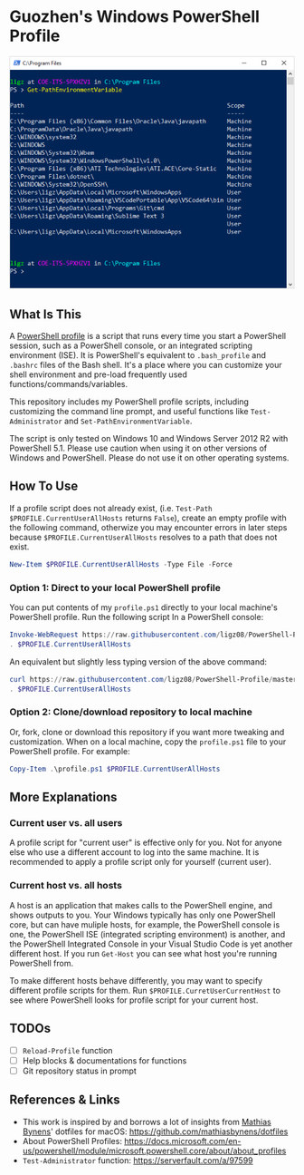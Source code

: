 # Guozhen's Windows PowerShell Profile
![demo](img/demo.png)

## What Is This
A [PowerShell profile](https://docs.microsoft.com/en-us/powershell/module/microsoft.powershell.core/about/about_profiles) is a script that runs every time you start a PowerShell session, such as a PowerShell console, or an integrated scripting environment (ISE). It is PowerShell's equivalent to `.bash_profile` and `.bashrc` files of the Bash shell. It's a place where you can customize your shell environment and pre-load frequently used functions/commands/variables.

This repository includes my PowerShell profile scripts, including customizing the command line prompt, and useful functions like `Test-Administrator` and `Set-PathEnvironmentVariable`.

The script is only tested on Windows 10 and Windows Server 2012 R2 with PowerShell 5.1. Please use caution when using it on other versions of Windows and PowerShell. Please do not use it on other operating systems.

## How To Use

If a profile script does not already exist, (i.e. `Test-Path $PROFILE.CurrentUserAllHosts` returns `False`), create an empty profile with the following command, otherwize you may encounter errors in later steps because `$PROFILE.CurrentUserAllHosts` resolves to a path that does not exist.
```powershell
New-Item $PROFILE.CurrentUserAllHosts -Type File -Force
```

### Option 1: Direct to your local PowerShell profile
You can put contents of my `profile.ps1` directly to your local machine's PowerShell profile. 
Run the following script In a PowerShell console:
```powershell
Invoke-WebRequest https://raw.githubusercontent.com/ligz08/PowerShell-Profile/master/profile.ps1 | Select-Object -ExpandProperty Content | Out-File $PROFILE.CurrentUserAllHosts
. $PROFILE.CurrentUserAllHosts
```

An equivalent but slightly less typing version of the above command:
```powershell
curl https://raw.githubusercontent.com/ligz08/PowerShell-Profile/master/profile.ps1 | select -exp Content > $PROFILE.CurrentUserAllHosts
. $PROFILE.CurrentUserAllHosts
```

### Option 2: Clone/download repository to local machine
Or, fork, clone or download this repository if you want more tweaking and customization.
When on a local machine, copy the `profile.ps1` file to your PowerShell profile. For example:
```powershell
Copy-Item .\profile.ps1 $PROFILE.CurrentUserAllHosts
```

## More Explanations
### Current user vs. all users
A profile script for "current user" is effective only for you. Not for anyone else who use a different account to log into the same machine. It is recommended to apply a profile script only for yourself (current user).

### Current host vs. all hosts
A host is an application that makes calls to the PowerShell engine, and shows outputs to you. Your Windows typically has only one PowerShell core, but can have muliple hosts, for example, the PowerShell console is one, the PowerShell ISE (integrated scripting environment) is another, and the PowerShell Integrated Console in your Visual Studio Code is yet another different host. 
If you run `Get-Host` you can see what host you're running PowerShell from.

To make different hosts behave differently, you may want to specify different profile scripts for them. Run `$PROFILE.CurretUserCurrentHost` to see where PowerShell looks for profile script for your current host.

## TODOs
- [ ] `Reload-Profile` function
- [ ] Help blocks & documentations for functions
- [ ] Git repository status in prompt

## References & Links
- This work is inspired by and borrows a lot of insights from [Mathias Bynens](https://mathiasbynens.be/)' dotfiles for macOS: https://github.com/mathiasbynens/dotfiles
- About PowerShell Profiles: https://docs.microsoft.com/en-us/powershell/module/microsoft.powershell.core/about/about_profiles
- `Test-Administrator` function: https://serverfault.com/a/97599
